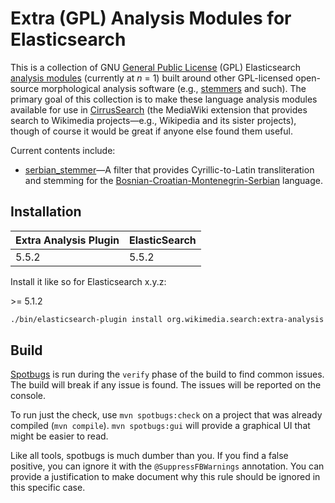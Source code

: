 Extra (GPL) Analysis Modules for Elasticsearch
=========================

This is a collection of GNU [General Public
License](https://www.gnu.org/licenses/gpl.html) (GPL) Elasticsearch [analysis
modules](https://www.elastic.co/guide/en/elasticsearch/reference/current/analysis-lang-analyzer.html)
(currently at *n* = 1) built around other GPL-licensed open-source morphological
analysis software (e.g., [stemmers](https://en.wikipedia.org/wiki/Stemming) and
such). The primary goal of this collection is to make these language analysis
modules available for use in
[CirrusSearch](https://www.mediawiki.org/wiki/Extension:CirrusSearch) (the
MediaWiki extension that provides search to Wikimedia projects—e.g., Wikipedia
and its sister projects), though of course it would be great if anyone else
found them useful.

Current contents include:

* [serbian_stemmer](docs/serbian_stemmer.md)—A filter that provides
Cyrillic-to-Latin transliteration and stemming for the
[Bosnian-Croatian-Montenegrin-Serbian](https://en.wikipedia.org/wiki/Serbo-Croatian)
language.

Installation
------------

| Extra Analysis Plugin |  ElasticSearch  |
|-----------------------|-----------------|
| 5.5.2                 | 5.5.2           |

Install it like so for Elasticsearch x.y.z:

\>= 5.1.2

```bash
./bin/elasticsearch-plugin install org.wikimedia.search:extra-analysis:x.y.z
```

Build
-----
[Spotbugs](https://spotbugs.github.io/) is run during the `verify` phase of the
build to find common issues. The build will break if any issue is found. The
issues will be reported on the console.

To run just the check, use `mvn spotbugs:check` on a project that was already
compiled (`mvn compile`). `mvn spotbugs:gui` will provide a graphical UI that
might be easier to read.

Like all tools, spotbugs is much dumber than you. If you find a false positive,
you can ignore it with the `@SuppressFBWarnings` annotation. You can provide a
justification to make document why this rule should be ignored in this specific
case.